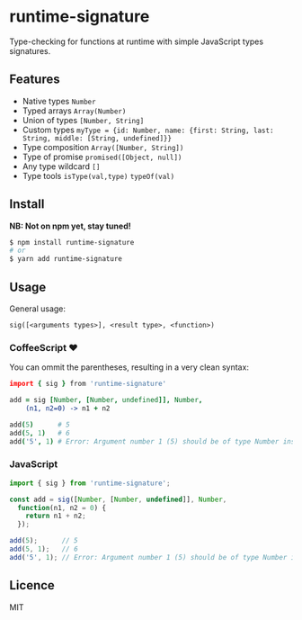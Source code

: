 runtime-signature
=================
Type-checking for functions at runtime with simple JavaScript types signatures.

Features
--------
* Native types `Number`
* Typed arrays `Array(Number)`
* Union of types `[Number, String]`
* Custom types `myType = {id: Number, name: {first: String, last: String, middle: [String, undefined]}}`
* Type composition `Array([Number, String])`
* Type of promise `promised([Object, null])`
* Any type wildcard `[]`
* Type tools `isType(val,type)` `typeOf(val)`

Install
-------
**NB: Not on npm yet, stay tuned!**
```bash
$ npm install runtime-signature
# or
$ yarn add runtime-signature
```

Usage
-----
General usage:
```
sig([<arguments types>], <result type>, <function>)
```
### CoffeeScript :heart:
You can ommit the parentheses, resulting in a very clean syntax:

```coffeescript
import { sig } from 'runtime-signature'

add = sig [Number, [Number, undefined]], Number,
    (n1, n2=0) -> n1 + n2

add(5)      # 5
add(5, 1)   # 6
add('5', 1) # Error: Argument number 1 (5) should be of type Number instead of String.
```

### JavaScript
```js
import { sig } from 'runtime-signature';

const add = sig([Number, [Number, undefined]], Number,
  function(n1, n2 = 0) {
    return n1 + n2;
  });

add(5);      // 5
add(5, 1);   // 6
add('5', 1); // Error: Argument number 1 (5) should be of type Number instead of String.

```

Licence
-------
MIT
